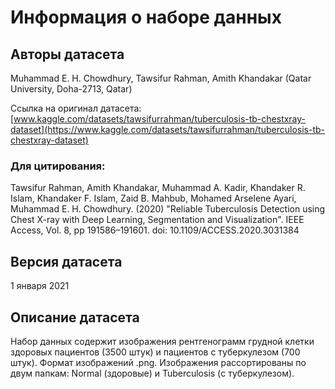 # Информация о наборе данных

## Авторы датасета
Muhammad E. H. Chowdhury, Tawsifur Rahman, Amith Khandakar (Qatar University, Doha-2713, Qatar)

Ссылка на оригинал датасета: [www.kaggle.com/datasets/tawsifurrahman/tuberculosis-tb-chestxray-dataset](https://www.kaggle.com/datasets/tawsifurrahman/tuberculosis-tb-chestxray-dataset)

### Для цитирования: 

Tawsifur Rahman, Amith Khandakar, Muhammad A. Kadir, Khandaker R. Islam, Khandaker F. Islam, Zaid B. Mahbub, Mohamed Arselene Ayari, Muhammad E. H. Chowdhury. (2020) "Reliable Tuberculosis Detection using Chest X-ray with Deep Learning, Segmentation and Visualization". IEEE Access, Vol. 8, pp 191586–191601. doi: 10.1109/ACCESS.2020.3031384

## Версия датасета

1 января 2021

## Описание датасета
Набор данных содержит изображения рентгенограмм грудной клетки здоровых пациентов (3500 штук) и пациентов с туберкулезом (700 штук). Формат изображений .png. Изображения рассортированы по двум папкам: Normal (здоровые) и Tuberculosis (с туберкулезом).
